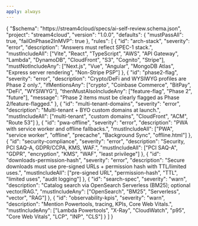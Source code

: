 ```yaml
---
apply: always
---
```


{
"$schema": "https://stream4cloud/specs/ai-self-review.schema.json",
"project": "stream4cloud",
"version": "1.0.0",
"defaults": {
"mustPassAll": true,
"failOnPhase2InMVP": true
},
"rules": [
{
"id": "arch-stack",
"severity": "error",
"description": "Answers must reflect SPEC-1 stack.",
"mustIncludeAll": ["Vite", "React", "TypeScript", "AWS", "API Gateway", "Lambda", "DynamoDB", "CloudFront", "S3", "Cognito", "Stripe"],
"mustNotIncludeAny": ["Next.js", "Vue", "Angular", "MongoDB Atlas", "Express server rendering", "Non-Stripe PSP"]
},
{
"id": "phase2-flag",
"severity": "error",
"description": "Crypto/DeFi and WYSIWYG profiles are Phase 2 only.",
"ifMentionsAny": ["crypto", "Coinbase Commerce", "BitPay", "DeFi", "WYSIWYG"],
"thenMustAlsoIncludeAny": ["feature-flag", "Phase 2", "future"],
"message": "Phase 2 items must be clearly flagged as Phase 2/feature-flagged."
},
{
"id": "multi-tenant-domains",
"severity": "error",
"description": "Multi-tenant + BYO custom domains at launch.",
"mustIncludeAll": ["multi-tenant", "custom domains", "CloudFront", "ACM", "Route 53"]
},
{
"id": "pwa-offline",
"severity": "error",
"description": "PWA with service worker and offline fallbacks.",
"mustIncludeAll": ["PWA", "service worker", "offline", "precache", "Background Sync", "offline.html"]
},
{
"id": "security-compliance",
"severity": "error",
"description": "Security, PCI SAQ-A, GDPR/CCPA, KMS, WAF.",
"mustIncludeAll": ["PCI SAQ-A", "GDPR", "encryption", "KMS", "WAF", "least privilege"]
},
{
"id": "downloads-permission-hash",
"severity": "error",
"description": "Secure downloads must use pre-signed URLs + permission hash with TTL/limited uses.",
"mustIncludeAll": ["pre-signed URL", "permission-hash", "TTL", "limited uses", "audit logging"]
},
{
"id": "search-spec",
"severity": "warn",
"description": "Catalog search via OpenSearch Serverless (BM25); optional vector/RAG.",
"mustIncludeAny": ["OpenSearch", "BM25", "Serverless", "vector", "RAG"]
},
{
"id": "observability-kpis",
"severity": "warn",
"description": "Mention Powertools, tracing, KPIs, Core Web Vitals.",
"mustIncludeAny": ["Lambda Powertools", "X-Ray", "CloudWatch", "p95", "Core Web Vitals", "LCP", "INP", "CLS"]
}
]
}
